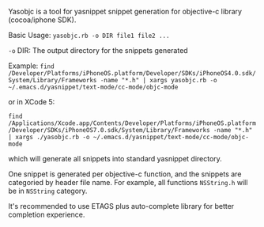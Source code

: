 Yasobjc is a tool for yasnippet snippet generation for objective-c
library (cocoa/iphone SDK).

Basic Usage: `yasobjc.rb -o DIR file1 file2 ...`

`-o` DIR: The output directory for the snippets generated

Example: `find /Developer/Platforms/iPhoneOS.platform/Developer/SDKs/iPhoneOS4.0.sdk/System/Library/Frameworks -name "*.h" | xargs yasobjc.rb -o ~/.emacs.d/yasnippet/text-mode/cc-mode/objc-mode`

or in XCode 5:

`find /Applications/Xcode.app/Contents/Developer/Platforms/iPhoneOS.platform/Developer/SDKs/iPhoneOS7.0.sdk/System/Library/Frameworks -name "*.h" | xargs ./yasobjc.rb -o ~/.emacs.d/yasnippet/text-mode/cc-mode/objc-mode`

which will generate all snippets into standard yasnippet directory.

One snippet is generated per objective-c function, and the snippets
are categoried by header file name. For example, all functions
`NSString.h` will be in `NSString` category.

It's recommended to use ETAGS plus auto-complete library for better
completion experience.

